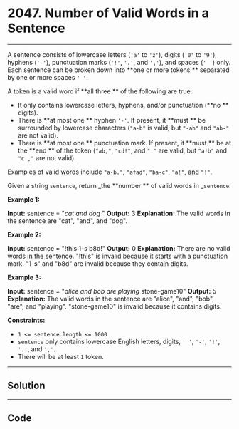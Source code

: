 # 2047. Number of Valid Words in a Sentence

---

A sentence consists of lowercase letters (`'a'` to `'z'`), digits (`'0'` to `'9'`), hyphens (`'-'`), punctuation marks (`'!'`, `'.'`, and `','`), and spaces (`' '`) only. Each sentence can be broken down into **one or more tokens ** separated by one or more spaces `' '`.

A token is a valid word if **all three ** of the following are true:

  * It only contains lowercase letters, hyphens, and/or punctuation (**no ** digits).
  * There is **at most one ** hyphen `'-'`. If present, it **must ** be surrounded by lowercase characters (`"a-b"` is valid, but `"-ab"` and `"ab-"` are not valid).
  * There is **at most one ** punctuation mark. If present, it **must ** be at the **end ** of the token (`"ab,"`, `"cd!"`, and `"."` are valid, but `"a!b"` and `"c.,"` are not valid).



Examples of valid words include `"a-b."`, `"afad"`, `"ba-c"`, `"a!"`, and `"!"`.

Given a string `sentence`, return _the **number ** of valid words in _`sentence`.

 

**Example 1:**


**Input:** sentence = "_cat_ _and_  _dog_ "
**Output:** 3
**Explanation:** The valid words in the sentence are "cat", "and", and "dog".


**Example 2:**


**Input:** sentence = "!this  1-s b8d!"
**Output:** 0
**Explanation:** There are no valid words in the sentence.
"!this" is invalid because it starts with a punctuation mark.
"1-s" and "b8d" are invalid because they contain digits.


**Example 3:**


**Input:** sentence = "_alice_ _and_  _bob_ _are_ _playing_ stone-game10"
**Output:** 5
**Explanation:** The valid words in the sentence are "alice", "and", "bob", "are", and "playing".
"stone-game10" is invalid because it contains digits.


 

**Constraints:**

  * `1 <= sentence.length <= 1000`
  * `sentence` only contains lowercase English letters, digits, `' '`, `'-'`, `'!'`, `'.'`, and `','`.
  * There will be at least `1` token.

---

## Solution



---

## Code
```python


```